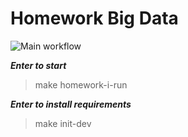 # Homework Big Data

![Main workflow](https://github.com/hillel-i-python-pro-i-2022-08-26/homework__vlada_kriazh__bigdata/actions/workflows/main-workflow.yml/badge.svg)

***Enter to start***
>make homework-i-run

***Enter to install requirements***
>make init-dev
